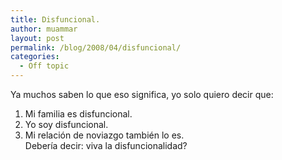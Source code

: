 ```yaml
---
title: Disfuncional.
author: muammar
layout: post
permalink: /blog/2008/04/disfuncional/
categories:
  - Off topic
---
```

Ya muchos saben lo que eso significa, yo solo quiero decir que:  
1) Mi familia es disfuncional.  
2) Yo soy disfuncional.  
3) Mi relación de noviazgo también lo es.  
Debería decir: viva la disfuncionalidad?